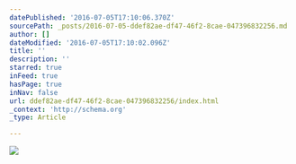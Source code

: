```yaml
---
datePublished: '2016-07-05T17:10:06.370Z'
sourcePath: _posts/2016-07-05-ddef82ae-df47-46f2-8cae-047396832256.md
author: []
dateModified: '2016-07-05T17:10:02.096Z'
title: ''
description: ''
starred: true
inFeed: true
hasPage: true
inNav: false
url: ddef82ae-df47-46f2-8cae-047396832256/index.html
_context: 'http://schema.org'
_type: Article

---
```

![](https://the-grid-user-content.s3-us-west-2.amazonaws.com/a98790ca-f9d8-4cb8-9199-9499d628cb3a.jpg)